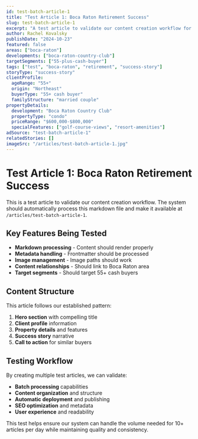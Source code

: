 ```yaml
---
id: test-batch-article-1
title: "Test Article 1: Boca Raton Retirement Success"
slug: test-batch-article-1
excerpt: "A test article to validate our content creation workflow for high-volume publishing."
author: Rachel Kovalsky
publishDate: "2024-10-23"
featured: false
areas: ["boca-raton"]
developments: ["boca-raton-country-club"]
targetSegments: ["55-plus-cash-buyer"]
tags: ["test", "boca-raton", "retirement", "success-story"]
storyType: "success-story"
clientProfile:
  ageRange: "55+"
  origin: "Northeast"
  buyerType: "55+ cash buyer"
  familyStructure: "married couple"
propertyDetails:
  development: "Boca Raton Country Club"
  propertyType: "condo"
  priceRange: "$600,000-$800,000"
  specialFeatures: ["golf-course-views", "resort-amenities"]
adSource: "test-batch-article-1"
relatedStories: []
imageSrc: "/articles/test-batch-article-1.jpg"
---
```


# Test Article 1: Boca Raton Retirement Success

This is a test article to validate our content creation workflow. The system should automatically process this markdown file and make it available at `/articles/test-batch-article-1`.

## Key Features Being Tested

- **Markdown processing** - Content should render properly
- **Metadata handling** - Frontmatter should be processed
- **Image management** - Image paths should work
- **Content relationships** - Should link to Boca Raton area
- **Target segments** - Should target 55+ cash buyers

## Content Structure

This article follows our established pattern:

1. **Hero section** with compelling title
2. **Client profile** information
3. **Property details** and features
4. **Success story** narrative
5. **Call to action** for similar buyers

## Testing Workflow

By creating multiple test articles, we can validate:

- **Batch processing** capabilities
- **Content organization** and structure
- **Automatic deployment** and publishing
- **SEO optimization** and metadata
- **User experience** and readability

This test helps ensure our system can handle the volume needed for 10+ articles per day while maintaining quality and consistency.
